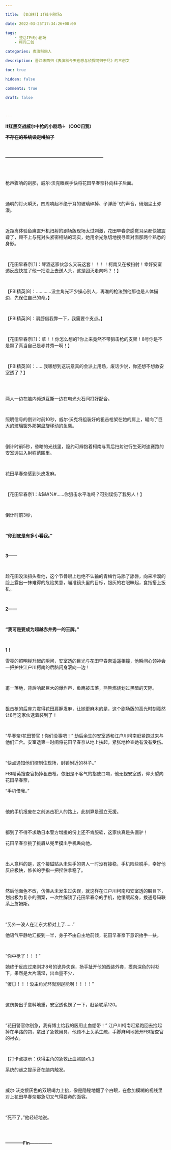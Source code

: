 ```yaml
---

title: 【表演科】If线小剧场5

date: 2022-03-25T17:34:26+08:00

tags: 
    - 整活IF线小剧场
    - 柯同三创

categories: 表演科同人

description: 晋江未西归《表演科今天也想与侦探同归于尽》的三创文

toc: true

hidden: false

comments: true

draft: false

  

---
```


**If红黑交战威尔中枪的小剧场↓（OOC归我）**

~~**不存在的系统设定增加了**~~

<br>

**——————————————————————**

<br>

<br>

枪声骤响的刹那，威尔·沃克眼疾手快将花田早春奈扑向柱子后面。

<br>

通明的灯火瞬灭，四周响起不绝于耳的玻璃碎掉、子弹纷飞的声音，硝烟尘土弥漫。

<br>

近距离体验鱼鹰直升机扫射的剧场版现场太过刺激，花田早春奈感觉耳朵都快被震聋了，顾不上与死对头紧密相贴的现实，她用余光急切地搜寻着对面那两个熟悉的身影。

<br>

【花田早春奈[1]：琴酒这家伙怎么又玩这套！！！！柯南又在被扫射！幸好安室透反应快拉了他一把没上去送人头，这是团灭走向吗？！】

<br>

【FBI精英[8]：…………没主角光环少操心别人，再准的枪法到他那也是人体描边，先保住自己的命。】

<br>

【FBI精英[8]：肩膀借我靠一下，我需要个支点。】

<br>

【花田早春奈[1]：草！！你怎么想的?你上来竟然不带狙击枪的支架！8号你是不是飘了真当自己是赤井秀一啊！】

<br>

【FBI精英[8]：……我哪想到这玩意真的会派上用场，废话少说，你还想不想救安室透了？】

<br>

<br>

两人一边在脑内频道互撕一边在电光火石间打好配合。

<br>

照明信号的倒计时前10秒，威尔·沃克将组装好的狙击枪架在她的肩上，瞄向了巨大的玻璃窗外那架盘旋移动的鱼鹰。

<br>

倒计时前5秒，昏暗的光线里，隐约可辨抱着柯南与背后扫射进行生死时速赛跑的安室透进入射程范围里。

<br>

花田早春奈感到头皮发麻。

<br>

【花田早春奈1：&$&¥%#……你狙击水平准吗？可别误伤了我男人！】

<br>

倒计时前3秒，

<br>

**“你到底是有多小看我。”**

<br>

**3——**

<br>

趁花田没法扭头看他，这个节骨眼上也绝不认输的青梅竹马舔了舔唇，向来冷漠的脸上露出一抹难得的危险笑意，瞄准镜头里的目标，银灰的右眼眯起，食指搭上扳机，

<br>

**2——**

<br>

**“我可是要成为超越赤井秀一的王牌。”**

<br>

**1！**

雪亮的照明弹升起的瞬间，安室透的目光与花田早春奈遥遥相撞，他瞬间心领神会一把护住江户川柯南的后脑闪身滚向一边！

<br>

甫一落地，背后响起巨大的爆炸声，鱼鹰被击落，熊熊燃烧划过黑暗的天际。

<br>

狙击枪的后座力震得花田肩胛发麻，让她更麻木的是，这个剧场版的高光时刻竟然让8号这家伙逮着装到了！

<br>

“早春奈/花田警官！你们没事吧！”
劫后余生的安室透和江户川柯南赶紧跑过来与他们汇合。安室透第一时间将花田早春奈从地上扶起，紧张地检查她有没有受伤。

<br>

“快点通知他们控制住现场，封锁附近的林子。”

FBI精英搜查官扔掉狙击枪，依旧是不客气的指使口吻，他无视安室透，仰头望向花田早春奈，

“手机借我。”

<br>

他的手机报废在之前追击犯人的路上，此刻算是孤立无援。

<br>

都到了不得不求助日本警方增援的份上还不肯服软，这家伙真是头倔驴！

花田早春奈挑了挑眉从兜里摸出手机丢向他。

<br>

出人意料的是，这个接磁贴从未失手的男人一时没有接稳，手机险些脱手，幸好他反应极快，修长的手指一把捏住拿稳了。

<br>

然后他面色不改，仿佛从未发生过失误，就这样在江户川柯南和安室透的瞩目下，划出极为复杂的图案，一次性解锁了花田早春奈的手机，他缓缓起身，拨通号码联系上詹姆斯。

<br>

“另外一波人在江东大桥对上了……”

他语气平静地汇报到一半，身子不由自主地前倾，花田早春奈下意识抬手一扶。

<br>

“你中枪了！！！”

她终于反应过来刚才8号的诡异失误，扬手扯开他的西装外套，摸向深色的衬衫下，果然是大片濡湿，出血量不少，

“傻〇！！！没主角光环就别逞能啊！！！！”

<br>

这伤势出乎意料地重，安室透也愣了一下，赶紧联系120。

<br>

“花田警官你别急，我有博士给我的医用止血绷带！”
江户川柯南赶紧跑回去捡起掉在半路的包，拿出了急救用具，他顾不上关系生疏，手脚麻利地掀开FBI搜查官的衬衣。

<br>

【打卡点提示：获得主角的急救止血照顾x1。】

系统的谜之提示音在脑内触发。

<br>

威尔·沃克银灰色的双眼竭力上抬，像是隐秘地翻了个白眼，在愈加模糊的视线里对上花田早春奈那急切又气得要命的面容。

<br>

“死不了。”他轻轻地说。

<br>

<br>


**————Fin—————**